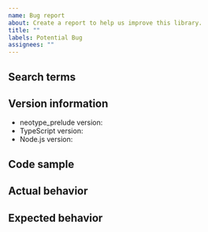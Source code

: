 ```yaml
---
name: Bug report
about: Create a report to help us improve this library.
title: ""
labels: Potential Bug
assignees: ""
---
```


## Search terms

<!-- What did you search for when trying to find an existing bug report? -->

## Version information

-   neotype_prelude version:
-   TypeScript version:
-   Node.js version:

## Code sample

<!-- Include a concise code sample that demonstrates the bug. -->

## Actual behavior

<!-- What happened, and why do you think it was wrong? -->

## Expected behavior

<!-- How do you expect the code to actually behave, and why? -->
